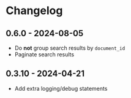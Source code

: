# Changelog

## 0.6.0 - 2024-08-05

- Do **not** group search results by `document_id`
- Paginate search results

## 0.3.10 - 2024-04-21

- Add extra logging/debug statements
